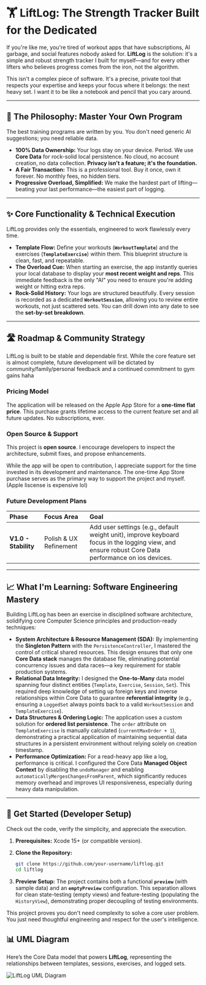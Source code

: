 # 🏋️ **LiftLog: The Strength Tracker Built for the Dedicated**

If you're like me, you're tired of workout apps that have subscriptions, AI garbage, and social features nobody asked for. **LiftLog** is the solution: it's a simple and robust strength tracker I built for myself—and for every other lifters who believes progress comes from the iron, not the algorithm.

This isn't a complex piece of software. It's a precise, private tool that respects your expertise and keeps your focus where it belongs: the next heavy set. I want it to be like a notebook and pencil that you cary around.

-----

## 🧠 The Philosophy: Master Your Own Program

The best training programs are written by you. You don't need generic AI suggestions; you need reliable data.

  * **100% Data Ownership:** Your logs stay on your device. Period. We use **Core Data** for rock-solid local persistence. No cloud, no account creation, no data collection. **Privacy isn't a feature; it's the foundation.**
  * **A Fair Transaction:** This is a professional tool. Buy it once, own it forever. No monthly fees, no hidden tiers.
  * **Progressive Overload, Simplified:** We make the hardest part of lifting—beating your last performance—the easiest part of logging.

-----

## ✨ Core Functionality & Technical Execution

LiftLog provides only the essentials, engineered to work flawlessly every time.

  * **Template Flow:** Define your workouts (**`WorkoutTemplate`**) and the exercises (**`TemplateExercise`**) within them. This blueprint structure is clean, fast, and repeatable.
  * **The Overload Cue:** When starting an exercise, the app instantly queries your local database to display your **most recent weight and reps**. This immediate feedback is the only "AI" you need to ensure you're adding weight or hitting extra reps.
  * **Rock-Solid History:** Your logs are structured beautifully. Every session is recorded as a dedicated **`WorkoutSession`**, allowing you to review entire workouts, not just scattered sets. You can drill down into any date to see the **set-by-set breakdown**.

-----

## 🛣️ Roadmap & Community Strategy

LiftLog is built to be stable and dependable first. While the core feature set is almost complete, future development will be dictated by community/family/personal feedback and a continued commitment to gym gains haha

### Pricing Model

The application will be released on the Apple App Store for a **one-time flat price**. This purchase grants lifetime access to the current feature set and all future updates. No subscriptions, ever.

### Open Source & Support

This project is **open source**. I encourage developers to inspect the architecture, submit fixes, and propose enhancements.

While the app will be open to contribution, I appreciate support for the time invested in its development and maintenance. The one-time App Store purchase serves as the primary way to support the project and myself. (Apple liscense is expensive lol)

### Future Development Plans

| Phase | Focus Area | Goal |
| :--- | :--- | :--- |
| **V1.0 - Stability** | Polish & UX Refinement | Add user settings (e.g., default weight unit), improve keyboard focus in the logging view, and ensure robust Core Data performance on ios devices. |


-----

## 📈 What I'm Learning: Software Engineering Mastery

Building LiftLog has been an exercise in disciplined software architecture, solidifying core Computer Science principles and production-ready techniques:

  * **System Architecture & Resource Management (SDA):** By implementing the **Singleton Pattern** with the `PersistenceController`, I mastered the control of critical shared resources. This design ensures that only one **Core Data stack** manages the database file, eliminating potential concurrency issues and data races—a key requirement for stable production systems.
  * **Relational Data Integrity:** I designed the **One-to-Many** data model spanning four distinct entities (`Template`, `Exercise`, `Session`, `Set`). This required deep knowledge of setting up foreign keys and inverse relationships within Core Data to guarantee **referential integrity** (e.g., ensuring a `LoggedSet` always points back to a valid `WorkoutSession` and `TemplateExercise`).
  * **Data Structures & Ordering Logic:** The application uses a custom solution for **ordered list persistence**. The `order` attribute on `TemplateExercise` is manually calculated (`currentMaxOrder + 1`), demonstrating a practical application of maintaining sequential data structures in a persistent environment without relying solely on creation timestamp.
  * **Performance Optimization:** For a read-heavy app like a log, performance is critical. I configured the Core Data **Managed Object Context** by disabling the `undoManager` and enabling `automaticallyMergesChangesFromParent`, which significantly reduces memory overhead and improves UI responsiveness, especially during heavy data manipulation.

-----

## 🚀 Get Started (Developer Setup)

Check out the code, verify the simplicity, and appreciate the execution.

1.  **Prerequisites:** Xcode 15+ (or compatible version).

2.  **Clone the Repository:**

    ```bash
    git clone https://github.com/your-username/liftlog.git
    cd liftlog
    ```

3.  **Preview Setup:** The project contains both a functional **`preview`** (with sample data) and an **`emptyPreview`** configuration. This separation allows for clean state-testing (empty views) and feature-testing (populating the `HistoryView`), demonstrating proper decoupling of testing environments.

This project proves you don't need complexity to solve a core user problem. You just need thoughtful engineering and respect for the user's intelligence.
## 📊 UML Diagram

Here’s the Core Data model that powers **LiftLog**, representing the relationships between templates, sessions, exercises, and logged sets.

![LiftLog UML Diagram](<img width="945" height="1110" alt="Screenshot 2025-10-27 at 7 07 15 PM" src="https://github.com/user-attachments/assets/17d7bb62-0ba7-42f8-a857-65587423bd5b" />
)


